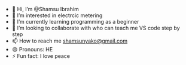 - 👋 Hi, I’m @Shamsu Ibrahim
- 👀 I’m interested in electrcic metering 
- 🌱 I’m currently learning programming as a beginner
- 💞️ I’m looking to collaborate with who can teach me VS code step by step
- 📫 How to reach me shamsunyako@gmail.com
- 😄 Pronouns: HE
- ⚡ Fun fact: I love peace 

<!---
Shamsu Ibrahim is a ✨ special ✨ repository because its `README.md` (this file) appears on your GitHub profile.
You can click the Preview link to take a look at your changes.
--->
